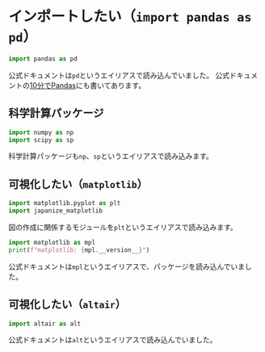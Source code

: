 # インポートしたい（``import pandas as pd``）

```python
import pandas as pd
```

公式ドキュメントは``pd``というエイリアスで読み込んでいました。
公式ドキュメントの[10分でPandas](https://pandas.pydata.org/pandas-docs/stable/user_guide/10min.html)にも書いてあります。

## 科学計算パッケージ

```python
import numpy as np
import scipy as sp
```

科学計算パッケージも``np``、``sp``というエイリアスで読み込みます。

## 可視化したい（``matplotlib``）

```python
import matplotlib.pyplot as plt
import japanize_matplotlib
```

図の作成に関係するモジュールを``plt``というエイリアスで読み込みます。

```python
import matplotlib as mpl
print(f"matplotlib: {mpl.__version__}")
```

公式ドキュメントは``mpl``というエイリアスで、パッケージを読み込んでいました。

## 可視化したい（``altair``）

```python
import altair as alt
```

公式ドキュメントは``alt``というエイリアスで読み込んでいました。
